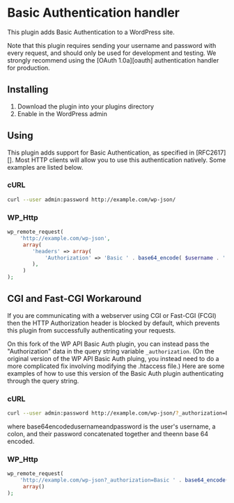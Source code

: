 # Basic Authentication handler
This plugin adds Basic Authentication to a WordPress site.

Note that this plugin requires sending your username and password with every
request, and should only be used for development and testing. We strongly
recommend using the [OAuth 1.0a][oauth] authentication handler for production.

## Installing
1. Download the plugin into your plugins directory
2. Enable in the WordPress admin

## Using
This plugin adds support for Basic Authentication, as specified in [RFC2617][].
Most HTTP clients will allow you to use this authentication natively. Some
examples are listed below.

### cURL

```sh
curl --user admin:password http://example.com/wp-json/
```

### WP_Http

```php
wp_remote_request(
    'http://example.com/wp-json',
     array(
     	'headers' => array(
     		'Authorization' => 'Basic ' . base64_encode( $username . ':' . $password ),
     	),
     )
);
```

## CGI and Fast-CGI Workaround
If you are communicating with a webserver using CGI or Fast-CGI (FCGI) then the HTTP Authorization header is blocked by default, which prevents this plugin from successfully authenticating your requests. 

On this fork of the WP API Basic Auth plugin, you can instead pass the "Authorization" data in the query string variable `_authorization`.
(On the original version of the WP API Basic Auth pluing, you instead need to do a more complicated fix involving modifying the .htaccess file.)
Here are some examples of how to use this version of the Basic Auth plugin authenticating through the query string.

### cURL

```sh
curl --user admin:password http://example.com/wp-json/?_authorization=Basic base64encodedusernameandpassword
```
where base64encodedusernameandpassword is the user's username, a colon, and their password concatenated together and theenn base 64 encoded.

### WP_Http

```php
wp_remote_request(
    'http://example.com/wp-json?_authorization=Basic ' . base64_encode( $username . ':' . $password ),
     array()
);
```
